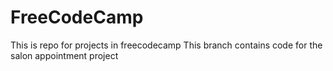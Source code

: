 # FreeCodeCamp
This is repo for projects in freecodecamp
This branch contains code for the salon appointment project
